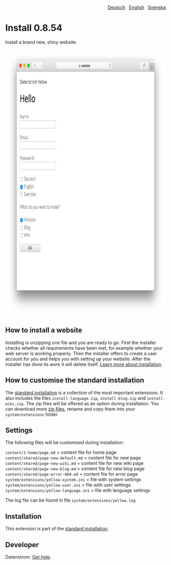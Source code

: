 <p align="right"><a href="README-de.md">Deutsch</a> &nbsp; <a href="README.md">English</a> &nbsp; <a href="README-sv.md">Svenska</a></p>

Install 0.8.54
==============
Install a brand new, shiny website.

<p align="center"><img src="install-screenshot.png?raw=true" width="795" height="836" alt="Screenshot"></p>

## How to install a website

Installing is unzipping one file and you are ready to go. First the installer checks whether all requirements have been met, for example whether your web server is working properly. Then the installer offers to create a user account for you and helps you with setting up your website. After the installer has done its work it will delete itself. [Learn more about installation](https://datenstrom.se/yellow/help/how-to-get-started).

## How to customise the standard installation

The [standard installation](https://github.com/datenstrom/yellow) is a collection of the most important extensions. It also includes the files `install-language.zip`, `install-blog.zip` and `install-wiki.zip`. The zip files will be offered as an option during installation. You can download more [zip files](https://github.com/datenstrom/yellow-extensions/tree/master/zip), rename and copy them into your `system/extensions` folder. 

## Settings

The following files will be customised during installation:

`content/1-home/page.md` = content file for home page  
`content/shared/page-new-default.md` = content file for new page  
`content/shared/page-new-wiki.md` = content file for new wiki page  
`content/shared/page-new-blog.md` = content file for new blog page  
`content/shared/page-error-404.md` = content file for error page  
`system/extensions/yellow-system.ini` = file with system settings  
`system/extensions/yellow-user.ini` = file with user settings  
`system/extensions/yellow-language.ini` = file with language settings  

The log file can be found in file `system/extensions/yellow.log`.

## Installation

This extension is part of the [standard installation](https://github.com/datenstrom/yellow).

## Developer

Datenstrom. [Get help](https://datenstrom.se/yellow/help/).
